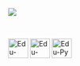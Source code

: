 <div> 
  <a href="https://www.linkedin.com/in/eduardoferreira001" target="_blank"><img src="https://img.shields.io/badge/-LinkedIn-%230077B5?style=for-the-badge&logo=linkedin&logoColor=white" target="_blank"></a> 
</div>

##

<div style="display: inline_block"><br>
  <img align="center" alt="Edu-Java" height="40" width="40" src="https://cdn.jsdelivr.net/gh/devicons/devicon@latest/icons/java/java-original-wordmark.svg">
  <img align="center" alt="Edu-Dart" height="40" width="40" src="https://cdn.jsdelivr.net/gh/devicons/devicon@latest/icons/dart/dart-plain-wordmark.svg">
  <!-- <img align="center" alt="Edu-C" height="40" width="40" src="https://cdn.jsdelivr.net/gh/devicons/devicon@latest/icons/c/c-plain.svg">-->
  <img align="center" alt="Edu-Py" height="40" width="40" src="https://cdn.jsdelivr.net/gh/devicons/devicon@latest/icons/python/python-original.svg">            
</div>

